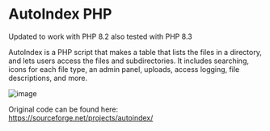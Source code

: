 # AutoIndex PHP

Updated to work with PHP 8.2 also tested with PHP 8.3

AutoIndex is a PHP script that makes a table that lists the files in a directory, and lets users access the files and subdirectories.
It includes searching, icons for each file type, an admin panel, uploads, access logging, file descriptions, and more.

![image](https://user-images.githubusercontent.com/13168470/210515420-1f4087f2-1213-419b-98a5-8cd6e8fab523.png)

Original code can be found here: https://sourceforge.net/projects/autoindex/
